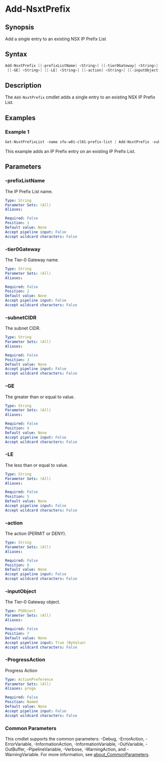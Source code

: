 # Add-NsxtPrefix

## Synopsis

Add a single entry to an existing NSX IP Prefix List

## Syntax

```powershell
Add-NsxtPrefix [[-prefixListName] <String>] [[-tier0Gateway] <String>] [[-subnetCIDR] <String>]
 [[-GE] <String>] [[-LE] <String>] [[-action] <String>] [[-inputObject] <PSObject>] [-ProgressAction <ActionPreference>] [<CommonParameters>]
```

## Description

The `Add-NsxtPrefix` cmdlet adds a single entry to an existing NSX IP Prefix List.

## Examples

### Example 1

```powershell
Get-NsxtPrefixList -name sfo-w01-cl01-prefix-list | Add-NsxtPrefix -subnetCIDR 192.168.21.0/24 -LE 32 -GE 28 -action PERMIT
```

This example adds an IP Prefix entry on an existing IP Prefix List.

## Parameters

### -prefixListName

The IP Prefix List name.

```yaml
Type: String
Parameter Sets: (All)
Aliases:

Required: False
Position: 1
Default value: None
Accept pipeline input: False
Accept wildcard characters: False
```

### -tier0Gateway

The Tier-0 Gateway name.

```yaml
Type: String
Parameter Sets: (All)
Aliases:

Required: False
Position: 2
Default value: None
Accept pipeline input: False
Accept wildcard characters: False
```

### -subnetCIDR

The subnet CIDR.

```yaml
Type: String
Parameter Sets: (All)
Aliases:

Required: False
Position: 3
Default value: None
Accept pipeline input: False
Accept wildcard characters: False
```

### -GE

The greater than or equal to value.

```yaml
Type: String
Parameter Sets: (All)
Aliases:

Required: False
Position: 4
Default value: None
Accept pipeline input: False
Accept wildcard characters: False
```

### -LE

The less than or equal to value.

```yaml
Type: String
Parameter Sets: (All)
Aliases:

Required: False
Position: 5
Default value: None
Accept pipeline input: False
Accept wildcard characters: False
```

### -action

The action (PERMIT or DENY).

```yaml
Type: String
Parameter Sets: (All)
Aliases:

Required: False
Position: 6
Default value: None
Accept pipeline input: False
Accept wildcard characters: False
```

### -inputObject

The Tier-0 Gateway object.

```yaml
Type: PSObject
Parameter Sets: (All)
Aliases:

Required: False
Position: 7
Default value: None
Accept pipeline input: True (ByValue)
Accept wildcard characters: False
```

### -ProgressAction

Progress Action

```yaml
Type: ActionPreference
Parameter Sets: (All)
Aliases: proga

Required: False
Position: Named
Default value: None
Accept pipeline input: False
Accept wildcard characters: False
```

### Common Parameters

This cmdlet supports the common parameters: -Debug, -ErrorAction, -ErrorVariable, -InformationAction, -InformationVariable, -OutVariable, -OutBuffer, -PipelineVariable, -Verbose, -WarningAction, and -WarningVariable. For more information, see [about_CommonParameters](http://go.microsoft.com/fwlink/?LinkID=113216).
